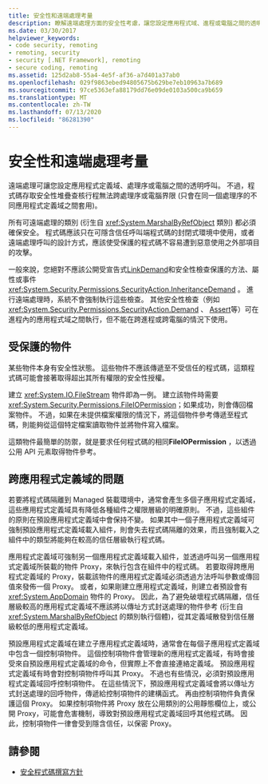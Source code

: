 ```yaml
---
title: 安全性和遠端處理考量
description: 瞭解遠端處理方面的安全性考慮，讓您設定應用程式域、進程或電腦之間的透明呼叫。
ms.date: 03/30/2017
helpviewer_keywords:
- code security, remoting
- remoting, security
- security [.NET Framework], remoting
- secure coding, remoting
ms.assetid: 125d2ab8-55a4-4e5f-af36-a7d401a37ab0
ms.openlocfilehash: 029f9863ebed94805675b629be7eb10963a7b689
ms.sourcegitcommit: 97ce5363efa88179dd76e09de0103a500ca9b659
ms.translationtype: MT
ms.contentlocale: zh-TW
ms.lasthandoff: 07/13/2020
ms.locfileid: "86281390"
---
```

# <a name="security-and-remoting-considerations"></a>安全性和遠端處理考量
遠端處理可讓您設定應用程式定義域、處理序或電腦之間的透明呼叫。 不過，程式碼存取安全性堆疊查核行程無法跨處理序或電腦界限 (只會在同一個處理序的不同應用程式定義域之間套用)。  
  
 所有可遠端處理的類別 (衍生自 <xref:System.MarshalByRefObject> 類別) 都必須確保安全。 程式碼應該只在可隱含信任呼叫端程式碼的封閉式環境中使用，或者遠端處理呼叫的設計方式，應該使受保護的程式碼不容易遭到惡意使用之外部項目的攻擊。  
  
 一般來說，您絕對不應該公開受宣告式[LinkDemand](link-demands.md)和安全性檢查保護的方法、屬性或事件 <xref:System.Security.Permissions.SecurityAction.InheritanceDemand> 。 進行遠端處理時，系統不會強制執行這些檢查。 其他安全性檢查（例如 <xref:System.Security.Permissions.SecurityAction.Demand> 、 [Assert](using-the-assert-method.md)等）可在進程內的應用程式域之間執行，但不能在跨進程或跨電腦的情況下使用。  
  
## <a name="protected-objects"></a>受保護的物件  
 某些物件本身有安全性狀態。 這些物件不應該傳遞至不受信任的程式碼，這類程式碼可能會接著取得超出其所有權限的安全性授權。  
  
 建立 <xref:System.IO.FileStream> 物件即為一例。 建立該物件時需要 <xref:System.Security.Permissions.FileIOPermission>；如果成功，則會傳回檔案物件。 不過，如果在未提供檔案權限的情況下，將這個物件參考傳遞至程式碼，則能夠從這個特定檔案讀取物件並將物件寫入檔案。  
  
 這類物件最簡單的防禦，就是要求任何程式碼的相同**FileIOPermission** ，以透過公用 API 元素取得物件參考。  
  
## <a name="application-domain-crossing-issues"></a>跨應用程式定義域的問題  
 若要將程式碼隔離到 Managed 裝載環境中，通常會產生多個子應用程式定義域，這些應用程式定義域具有降低各種組件之權限層級的明確原則。 不過，這些組件的原則在預設應用程式定義域中會保持不變。 如果其中一個子應用程式定義域可強制預設應用程式定義域載入組件，則會失去程式碼隔離的效果，而且強制載入之組件中的類型將能夠在較高的信任層級執行程式碼。  
  
 應用程式定義域可強制另一個應用程式定義域載入組件，並透過呼叫另一個應用程式定義域所裝載的物件 Proxy，來執行包含在組件中的程式碼。 若要取得跨應用程式定義域的 Proxy，裝載該物件的應用程式定義域必須透過方法呼叫參數或傳回值來發佈一個 Proxy。 或者，如果剛建立應用程式定義域，則建立者預設會有 <xref:System.AppDomain> 物件的 Proxy。 因此，為了避免破壞程式碼隔離，信任層級較高的應用程式定義域不應該將以傳址方式封送處理的物件參考 (衍生自 <xref:System.MarshalByRefObject> 的類別執行個體)，從其定義域散發到信任層級較低的應用程式定義域。  
  
 預設應用程式定義域在建立子應用程式定義域時，通常會在每個子應用程式定義域中包含一個控制項物件。 這個控制項物件會管理新的應用程式定義域，有時會接受來自預設應用程式定義域的命令，但實際上不會直接連絡定義域。 預設應用程式定義域有時會對控制項物件呼叫其 Proxy。 不過也有些情況，必須對預設應用程式定義域回呼控制項物件。 在這些情況下，預設應用程式定義域會將以傳址方式封送處理的回呼物件，傳遞給控制項物件的建構函式。 再由控制項物件負責保護這個 Proxy。 如果控制項物件將 Proxy 放在公用類別的公用靜態欄位上，或公開 Proxy，可能會危害機制，導致對預設應用程式定義域回呼其他程式碼。 因此，控制項物件一律會受到隱含信任，以保密 Proxy。  
  
## <a name="see-also"></a>請參閱

- [安全程式碼撰寫方針](../../standard/security/secure-coding-guidelines.md)
